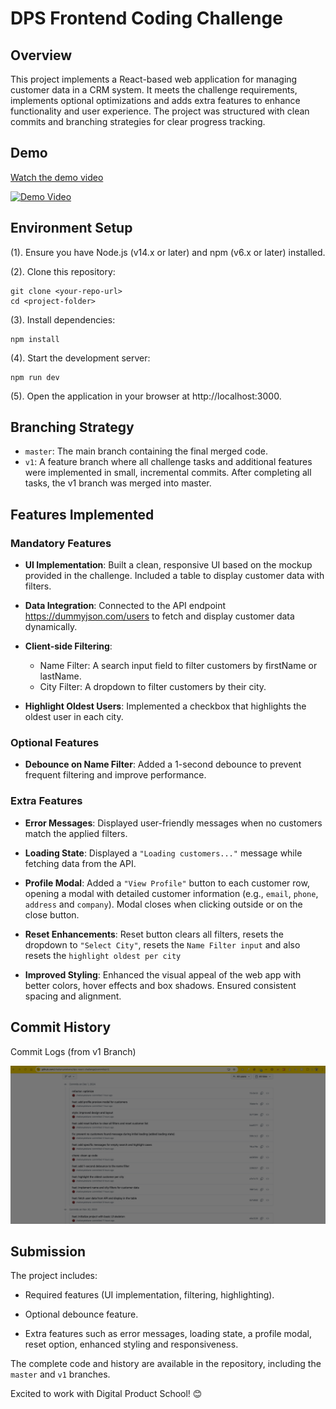 # DPS Frontend Coding Challenge

## Overview

This project implements a React-based web application for managing customer data in a CRM system. It meets the challenge requirements, implements optional optimizations and adds extra features to enhance functionality and user experience. The project was structured with clean commits and branching strategies for clear progress tracking.

## Demo

[Watch the demo video](https://youtu.be/gB_mQvX3mww)

[![Demo Video](https://img.youtube.com/vi/gB_mQvX3mww/0.jpg)](https://youtu.be/gB_mQvX3mww)

## Environment Setup

(1). Ensure you have Node.js (v14.x or later) and npm (v6.x or later) installed.

(2). Clone this repository:

```
git clone <your-repo-url>
cd <project-folder>
```

(3). Install dependencies:

```
npm install
```

(4). Start the development server:

```
npm run dev
```

(5). Open the application in your browser at http://localhost:3000.

## Branching Strategy

-   `master`: The main branch containing the final merged code.
-   `v1`: A feature branch where all challenge tasks and additional features were implemented in small, incremental commits. After completing all tasks, the v1 branch was merged into master.

## Features Implemented

### Mandatory Features

-   **UI Implementation**: Built a clean, responsive UI based on the mockup provided in the challenge. Included a table to display customer data with filters.

-   **Data Integration**: Connected to the API endpoint https://dummyjson.com/users to fetch and display customer data dynamically.

-   **Client-side Filtering**:

    -   Name Filter: A search input field to filter customers by firstName or lastName.
    -   City Filter: A dropdown to filter customers by their city.

-   **Highlight Oldest Users**: Implemented a checkbox that highlights the oldest user in each city.

### Optional Features

-   **Debounce on Name Filter**: Added a 1-second debounce to prevent frequent filtering and improve performance.

### Extra Features

-   **Error Messages**: Displayed user-friendly messages when no customers match the applied filters.

-   **Loading State**: Displayed a `"Loading customers..."` message while fetching data from the API.

-   **Profile Modal**: Added a `"View Profile"` button to each customer row, opening a modal with detailed customer information (e.g., `email`, `phone`, `address` and `company`). Modal closes when clicking outside or on the close button.

-   **Reset Enhancements**: Reset button clears all filters, resets the dropdown to `"Select City"`, resets the `Name Filter input` and also resets the `highlight oldest per city`

-   **Improved Styling**: Enhanced the visual appeal of the web app with better colors, hover effects and box shadows. Ensured consistent spacing and alignment.

## Commit History

Commit Logs (from v1 Branch)

<img src="src/assets/Commits.png" alt="Commit History" width="600">

## Submission

The project includes:

-   Required features (UI implementation, filtering, highlighting).

-   Optional debounce feature.

-   Extra features such as error messages, loading state, a profile modal, reset option, enhanced styling and responsiveness.

The complete code and history are available in the repository, including the `master` and `v1` branches.

Excited to work with Digital Product School! 😊

